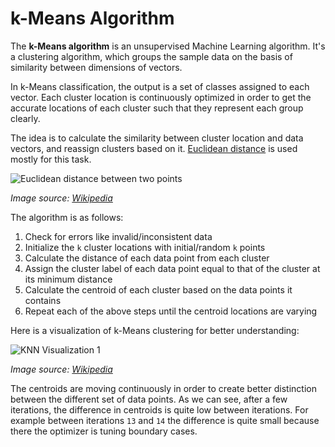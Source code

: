 # k-Means Algorithm

The **k-Means algorithm** is an unsupervised Machine Learning algorithm. It's a clustering algorithm, which groups the sample data on the basis of similarity between dimensions of vectors.

In k-Means classification, the output is a set of classes assigned to each vector. Each cluster location is continuously optimized in order to get the accurate locations of each cluster such that they represent each group clearly.

The idea is to calculate the similarity between cluster location and data vectors, and reassign clusters based on it. [Euclidean distance](https://github.com/puftare/js-learning-material/tree/master/src/algorithms/math/euclidean-distance) is used mostly for this task.

![Euclidean distance between two points](https://upload.wikimedia.org/wikipedia/commons/5/55/Euclidean_distance_2d.svg)

_Image source: [Wikipedia](https://en.wikipedia.org/wiki/Euclidean_distance)_

The algorithm is as follows:

1. Check for errors like invalid/inconsistent data
2. Initialize the `k` cluster locations with initial/random `k` points
3. Calculate the distance of each data point from each cluster
4. Assign the cluster label of each data point equal to that of the cluster at its minimum distance
5. Calculate the centroid of each cluster based on the data points it contains
6. Repeat each of the above steps until the centroid locations are varying

Here is a visualization of k-Means clustering for better understanding:

![KNN Visualization 1](https://upload.wikimedia.org/wikipedia/commons/e/ea/K-means_convergence.gif)

_Image source: [Wikipedia](https://en.wikipedia.org/wiki/K-means_clustering)_

The centroids are moving continuously in order to create better distinction between the different set of data points. As we can see, after a few iterations, the difference in centroids is quite low between iterations. For example between iterations `13` and `14` the difference is quite small because there the optimizer is tuning boundary cases.
